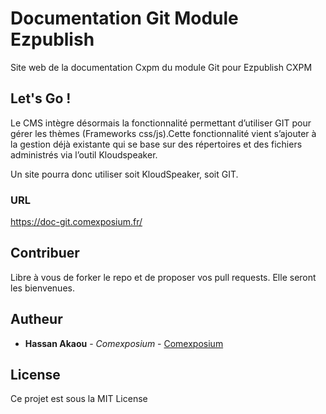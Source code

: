 # Documentation Git Module Ezpublish

Site web de la documentation Cxpm du module Git pour Ezpublish CXPM

## Let's Go !

Le CMS intègre désormais la fonctionnalité permettant d’utiliser GIT pour gérer les thèmes (Frameworks css/js).Cette fonctionnalité vient s’ajouter à la gestion déjà existante qui se base sur des répertoires et des fichiers administrés via l’outil Kloudspeaker.

Un site pourra donc utiliser soit KloudSpeaker, soit GIT.

### URL

https://doc-git.comexposium.fr/

## Contribuer

Libre à vous de forker le repo et de proposer vos pull requests. Elle seront les bienvenues.

## Autheur

* **Hassan Akaou** - *Comexposium* - [Comexposium](https://www.comexposium.fr)

## License

Ce projet est sous la MIT License

